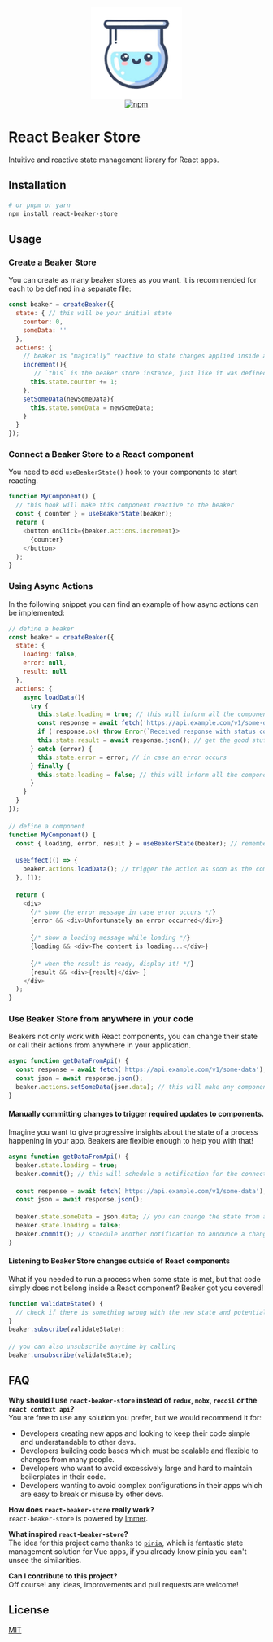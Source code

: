 <div align="center">
  <img width="180" alt="React Beaker Store icon" src="https://raw.githubusercontent.com/react-beaker-store/react-beaker-store/refs/heads/main/beaker.png"/>
</div>

<div align="center">
  <a href="https://www.npmjs.com/package/react-beaker-store" target="_blank" rel="noopener noreferrer">
    <img alt="npm" src="https://img.shields.io/badge/npm-v0.1.0-blue"/>
  </a>
</div>

# React Beaker Store
Intuitive and reactive state management library for React apps.

## Installation
```bash
# or pnpm or yarn
npm install react-beaker-store
```

## Usage

### Create a Beaker Store
You can create as many beaker stores as you want, it is recommended for each to be defined in a separate file:

```js
const beaker = createBeaker({
  state: { // this will be your initial state
    counter: 0,
    someData: ''
  },
  actions: {    
    // beaker is "magically" reactive to state changes applied inside actions    
    increment(){
       // `this` is the beaker store instance, just like it was defined!
      this.state.counter += 1;
    },
    setSomeData(newSomeData){
      this.state.someData = newSomeData;
    }
  }
});
```

### Connect a Beaker Store to a React component
You need to add `useBeakerState()` hook to your components to start reacting.
```js
function MyComponent() {
  // this hook will make this component reactive to the beaker
  const { counter } = useBeakerState(beaker);
  return (
    <button onClick={beaker.actions.increment}>
      {counter}
    </button>
  );
}
```

### Using Async Actions
In the following snippet you can find an example of how async actions can be implemented:
```js
// define a beaker
const beaker = createBeaker({
  state: {
    loading: false,
    error: null,
    result: null    
  },
  actions: {    
    async loadData(){
      try {
        this.state.loading = true; // this will inform all the components the process is loading
        const response = await fetch('https://api.example.com/v1/some-data');
        if (!response.ok) throw Error(`Received response with status code ${response.status}`)
        this.state.result = await response.json(); // get the good stuff the process has been waiting for!
      } catch (error) {
        this.state.error = error; // in case an error occurs
      } finally {
        this.state.loading = false; // this will inform all the components the process has finished
      }
    }
  }
});

// define a component
function MyComponent() {
  const { loading, error, result } = useBeakerState(beaker); // remember to connect the component to the beaker using the hook!

  useEffect(() => {
    beaker.actions.loadData(); // trigger the action as soon as the component is mounted!
  }, []);

  return (
    <div>
      {/* show the error message in case error occurs */}
      {error && <div>Unfortunately an error occurred</div>}

      {/* show a loading message while loading */}
      {loading && <div>The content is loading...</div>}

      {/* when the result is ready, display it! */}
      {result && <div>{result}</div> } 
    </div>
  );
}

```

### Use Beaker Store from anywhere in your code
Beakers not only work with React components, you can change their state or call their actions from anywhere in your application.
```js
async function getDataFromApi() {
  const response = await fetch('https://api.example.com/v1/some-data');
  const json = await response.json();
  beaker.actions.setSomeData(json.data); // this will make any components connected to store react to data changes!
}
```

#### Manually committing changes to trigger required updates to components.
Imagine you want to give progressive insights about the state of a process happening in your app. Beakers are flexible enough to help you with that!
```js
async function getDataFromApi() {
  beaker.state.loading = true;
  beaker.commit(); // this will schedule a notification for the connected React components

  const response = await fetch('https://api.example.com/v1/some-data');
  const json = await response.json();

  beaker.state.someData = json.data; // you can change the state from anywhere outside of actions if you want, just don't forget to call commit() right after;
  beaker.state.loading = false;
  beaker.commit(); // schedule another notification to announce a change occurred
}
```

#### Listening to Beaker Store changes outside of React components
What if you needed to run a process when some state is met, but that code simply does not belong inside a React component? Beaker got you covered!
```js
function validateState() {
  // check if there is something wrong with the new state and potentially trigger actions or commit changes to fix it!
}
beaker.subscribe(validateState);

// you can also unsubscribe anytime by calling
beaker.unsubscribe(validateState);
```

## FAQ
**Why should I use `react-beaker-store` instead of `redux`, `mobx`, `recoil` or the `react context api`?**\
You are free to use any solution you prefer, but we would recommend it for:
- Developers creating new apps and looking to keep their code simple and understandable to other devs.
- Developers building code bases which must be scalable and flexible to changes from many people.
- Developers who want to avoid excessively large and hard to maintain boilerplates in their code.
- Developers wanting to avoid complex configurations in their apps which are easy to break or misuse by other devs.

**How does `react-beaker-store` really work?**\
`react-beaker-store` is powered by [Immer](https://github.com/immerjs/immer).

**What inspired `react-beaker-store`?**\
The idea for this project came thanks to [`pinia`](https://github.com/vuejs/pinia), which is fantastic state management solution for Vue apps, if you already know pinia you can't unsee the similarities.

**Can I contribute to this project?**\
Off course! any ideas, improvements and pull requests are welcome!

## License
[MIT](http://opensource.org/licenses/MIT)